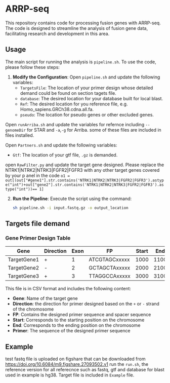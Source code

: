 # ARRP-seq

This repository contains code for processing fusion genes with ARRP-seq. The code is designed to streamline the analysis of fusion gene data, facilitating research and development in this area.

## Usage

The main script for running the analysis is `pipeline.sh`. To use the code, please follow these steps:

1. **Modify the Configuration**:
   Open `pipeline.sh` and update the following variables:
   - `TargetsFile`: The location of your primer design whose detailed demand could be found on section tagets file.
   - `database`: The desired location for your database built for local blast.
   - `Ref`: The desired location for you reference file, e.g. Homo_sapiens.GRCh38.cdna.all.fa.
   - `pseudo`: The location for pseudo genes or other excluded genes.

  Open `runArriba.sh` and update the variables for refernce including `--genomeDir` for STAR and `-a`,`-g` for Arriba. some of these files are included in files installed.
  
  Open `Partners.sh` and update the following variables:
  - `Gtf`: The location of your gtf file, `.gz` is demanded.

open `RawFilter.py` and update the target gene designed. Please replace the NTRK1|NTRK2|NTRK3|FGFR2|FGFR3 with any other target genes covered by your p   anel in the code `o1 = out[(out["#gene1"].str.contains('NTRK1|NTRK2|NTRK3|FGFR2|FGFR3').astype("int")+out["gene2"].str.contains('NTRK1|NTRK2|NTRK3|FGFR2|FGFR3').astype("int"))== 1]`  

2. **Run the Pipeline**:
   Execute the script using the command:
   ```bash
   sh pipeline.sh -i input.fastq.gz -o output_location


## Targets file demand
### Gene Primer Design Table

| Gene        | Direction | Exon | FP                 | Start | End   | Primer             |
|-------------|-----------|------|--------------------|-------|-------|--------------------|
| TargetGene1 | +         | 1    | ATCGTAGCxxxxx   | 1000  | 1100  | ATCGTAGC            |
| TargetGene2 | -         | 2    | GCTAGCTAxxxxx   | 2000  | 2100  | GCTAGCTA            |
| TargetGene3 | +         | 3    | TTAGGCCAxxxxx   | 3000  | 3100  | TTAGGCCA            |

This file is in CSV format and includes the following content:

- **Gene**: Name of the target gene
- **Direction**: the direction for primer  designed based on the `+` or `-` strand of the chromosome
- **FP**: Contains the designed primer sequence and spacer sequence
- **Start**: Corresponds to the starting position on the chromosome
- **End**: Corresponds to the ending position on the chromosome
- **Primer**: The sequence of the designed primer sequence

## Example
test fastq file is uploaded on figshare that can be downloaded from https://doi.org/10.6084/m9.figshare.27093502.v1
run the `run.sh`, the reference version for all referecnce such as fastq, gtf and database for blast used in example is hg38. Target file is included in `Example` file.


